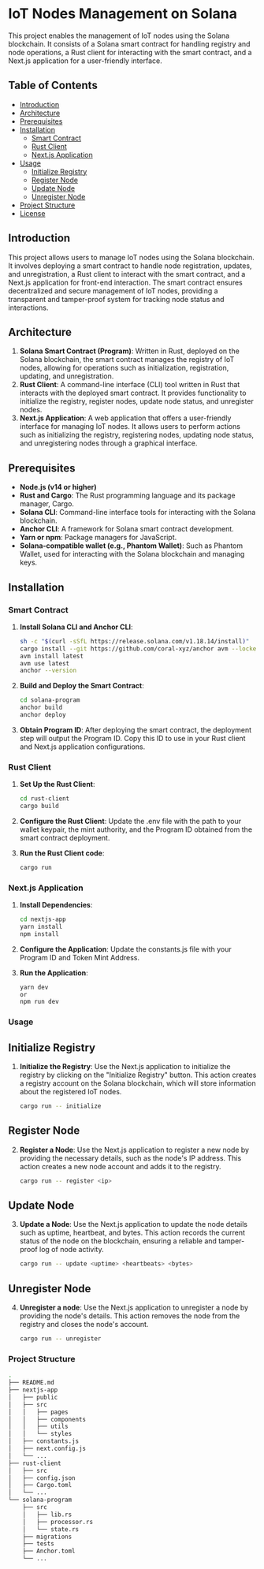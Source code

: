 # IoT Nodes Management on Solana

This project enables the management of IoT nodes using the Solana blockchain. It consists of a Solana smart contract for handling registry and node operations, a Rust client for interacting with the smart contract, and a Next.js application for a user-friendly interface.

## Table of Contents

- [Introduction](#introduction)
- [Architecture](#architecture)
- [Prerequisites](#prerequisites)
- [Installation](#installation)
  - [Smart Contract](#smart-contract)
  - [Rust Client](#rust-client)
  - [Next.js Application](#nextjs-application)
- [Usage](#usage)
  - [Initialize Registry](#initialize-registry)
  - [Register Node](#register-node)
  - [Update Node](#update-node)
  - [Unregister Node](#unregister-node)
- [Project Structure](#project-structure)
- [License](#license)

## Introduction

This project allows users to manage IoT nodes using the Solana blockchain. It involves deploying a smart contract to handle node registration, updates, and unregistration, a Rust client to interact with the smart contract, and a Next.js application for front-end interaction. The smart contract ensures decentralized and secure management of IoT nodes, providing a transparent and tamper-proof system for tracking node status and interactions.

## Architecture

1. **Solana Smart Contract (Program)**: Written in Rust, deployed on the Solana blockchain, the smart contract manages the registry of IoT nodes, allowing for operations such as initialization, registration, updating, and unregistration.
2. **Rust Client**: A command-line interface (CLI) tool written in Rust that interacts with the deployed smart contract. It provides functionality to initialize the registry, register nodes, update node status, and unregister nodes.
3. **Next.js Application**: A web application that offers a user-friendly interface for managing IoT nodes. It allows users to perform actions such as initializing the registry, registering nodes, updating node status, and unregistering nodes through a graphical interface.

## Prerequisites

- **Node.js (v14 or higher)**
- **Rust and Cargo**: The Rust programming language and its package manager, Cargo.
- **Solana CLI**: Command-line interface tools for interacting with the Solana blockchain.
- **Anchor CLI**: A framework for Solana smart contract development.
- **Yarn or npm**: Package managers for JavaScript.
- **Solana-compatible wallet (e.g., Phantom Wallet)**: Such as Phantom Wallet, used for interacting with the Solana blockchain and managing keys.

## Installation

### Smart Contract

1. **Install Solana CLI and Anchor CLI**:
   ```sh
   sh -c "$(curl -sSfL https://release.solana.com/v1.18.14/install)"
   cargo install --git https://github.com/coral-xyz/anchor avm --locked --force
   avm install latest
   avm use latest
   anchor --version

2. **Build and Deploy the Smart Contract**:
    ```sh
    cd solana-program
    anchor build
    anchor deploy
3. **Obtain Program ID**:
    After deploying the smart contract, the deployment step will output the Program ID. Copy this ID to use in your Rust client and Next.js application configurations.

### Rust Client

1. **Set Up the Rust Client**:

    ```sh
    cd rust-client
    cargo build

2. **Configure the Rust Client**:
    Update the .env file with the path to your wallet keypair, the mint authority, and the Program ID obtained from the smart contract deployment.
   
4. **Run the Rust Client code**:
   ```sh
   cargo run

### Next.js Application

1. **Install Dependencies**:

    ```sh
    cd nextjs-app
    yarn install
    npm install

2. **Configure the Application**:
   Update the constants.js file with your Program ID and Token Mint Address.

3. **Run the Application**:

    ```sh
    yarn dev
    or
    npm run dev
   
### Usage

## Initialize Registry

1. **Initialize the Registry**:
   Use the Next.js application to initialize the registry by clicking on the "Initialize Registry" button. This action creates a registry account on the Solana blockchain, which will store information         about the registered IoT nodes.

   ```sh
   cargo run -- initialize

## Register Node

2. **Register a Node**:
   Use the Next.js application to register a new node by providing the necessary details, such as the node's IP address. This action creates a new node account and adds it to the registry.

    ```sh
    cargo run -- register <ip>
   
## Update Node

3. **Update a Node**:
   Use the Next.js application to update the node details such as uptime, heartbeat, and bytes. This action records the current status of the node on the blockchain, ensuring a reliable and tamper-proof       log of node activity.

   ```sh
   cargo run -- update <uptime> <heartbeats> <bytes>

## Unregister Node

4. **Unregister a node**:
   Use the Next.js application to unregister a node by providing the node's details. This action removes the node from the registry and closes the node's account.

   ```sh
   cargo run -- unregister
   
### Project Structure

```sh
.
├── README.md
├── nextjs-app
│   ├── public
│   ├── src
│   │   ├── pages
│   │   ├── components
│   │   ├── utils
│   │   └── styles
│   ├── constants.js
│   ├── next.config.js
│   └── ...
├── rust-client
│   ├── src
│   ├── config.json
│   ├── Cargo.toml
│   └── ...
└── solana-program
    ├── src
    │   ├── lib.rs
    │   ├── processor.rs
    │   └── state.rs
    ├── migrations
    ├── tests
    ├── Anchor.toml
    └── ...
